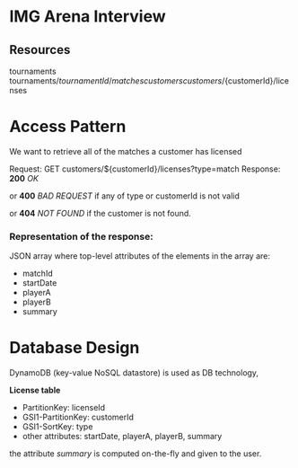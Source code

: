 # IMG Arena Interview

## Resources

tournaments
tournaments/${tournamentId}/matches
customers
customers/${customerId}/licenses

# Access Pattern

We want to retrieve all of the matches a customer has licensed

Request: GET customers/${customerId}/licenses?type=match
Response: **200** *OK* 

or **400** *BAD REQUEST* if any of type or customerId is not valid 

or **404** *NOT FOUND* if the customer is not found.

### Representation of the response: 
JSON array where top-level attributes of the elements in the array are:
- matchId
- startDate 
- playerA 
- playerB 
- summary


# Database Design 

DynamoDB (key-value NoSQL datastore) is used as DB technology,

**License table**

- PartitionKey: licenseId
- GSI1-PartitionKey: customerId
- GSI1-SortKey: type
- other attributes: startDate, playerA, playerB, summary

the attribute *summary* is computed on-the-fly and given to the user.

